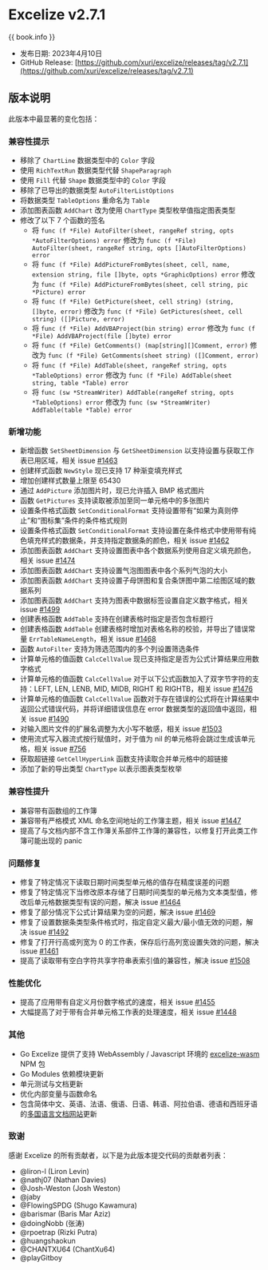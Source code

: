 # Excelize v2.7.1

{{ book.info }}

* 发布日期: 2023年4月10日
* GitHub Release: [https://github.com/xuri/excelize/releases/tag/v2.7.1](https://github.com/xuri/excelize/releases/tag/v2.7.1)

## 版本说明

此版本中最显著的变化包括：

### 兼容性提示

* 移除了 `ChartLine` 数据类型中的 `Color` 字段
* 使用 `RichTextRun` 数据类型代替 `ShapeParagraph`
* 使用 `Fill` 代替 `Shape` 数据类型中的 `Color` 字段
* 移除了已导出的数据类型 `AutoFilterListOptions`
* 将数据类型 `TableOptions` 重命名为 `Table`
* 添加图表函数 `AddChart` 改为使用 `ChartType` 类型枚举值指定图表类型
* 修改了以下 7 个函数的签名
  * 将 `func (f *File) AutoFilter(sheet, rangeRef string, opts *AutoFilterOptions) error` 修改为 `func (f *File) AutoFilter(sheet, rangeRef string, opts []AutoFilterOptions) error`
  * 将 `func (f *File) AddPictureFromBytes(sheet, cell, name, extension string, file []byte, opts *GraphicOptions) error` 修改为 `func (f *File) AddPictureFromBytes(sheet, cell string, pic *Picture) error`
  * 将 `func (f *File) GetPicture(sheet, cell string) (string, []byte, error)` 修改为 `func (f *File) GetPictures(sheet, cell string) ([]Picture, error)`
  * 将 `func (f *File) AddVBAProject(bin string) error` 修改为 `func (f *File) AddVBAProject(file []byte) error`
  * 将 `func (f *File) GetComments() (map[string][]Comment, error)` 修改为 `func (f *File) GetComments(sheet string) ([]Comment, error)`
  * 将 `func (f *File) AddTable(sheet, rangeRef string, opts *TableOptions) error` 修改为 `func (f *File) AddTable(sheet string, table *Table) error`
  * 将 `func (sw *StreamWriter) AddTable(rangeRef string, opts *TableOptions) error` 修改为 `func (sw *StreamWriter) AddTable(table *Table) error`

### 新增功能

* 新增函数 `SetSheetDimension` 与 `GetSheetDimension` 以支持设置与获取工作表已用区域，相关 issue [#1463](https://github.com/xuri/excelize/issues/1463)
* 创建样式函数 `NewStyle` 现已支持 17 种渐变填充样式
* 增加创建样式数量上限至 65430
* 通过 `AddPicture` 添加图片时，现已允许插入 BMP 格式图片
* 函数 `GetPictures` 支持读取被添加至同一单元格中的多张图片
* 设置条件格式函数 `SetConditionalFormat` 支持设置带有“如果为真则停止”和“图标集”条件的条件格式规则
* 设置条件格式函数 `SetConditionalFormat` 支持设置在条件格式中使用带有纯色填充样式的数据条，并支持指定数据条的颜色，相关 issue [#1462](https://github.com/xuri/excelize/issues/1462)
* 添加图表函数 `AddChart` 支持设置图表中各个数据系列使用自定义填充颜色，相关 issue [#1474](https://github.com/xuri/excelize/issues/1474)
* 添加图表函数 `AddChart` 支持设置气泡图图表中各个系列气泡的大小
* 添加图表函数 `AddChart` 支持设置子母饼图和复合条饼图中第二绘图区域的数据系列
* 添加图表函数 `AddChart` 支持为图表中数据标签设置自定义数字格式，相关 issue [#1499](https://github.com/xuri/excelize/issues/1499)
* 创建表格函数 `AddTable` 支持在创建表格时指定是否包含标题行
* 创建表格函数 `AddTable` 创建表格时增加对表格名称的校验，并导出了错误常量 `ErrTableNameLength`，相关 issue [#1468](https://github.com/xuri/excelize/issues/1468)
* 函数 `AutoFilter` 支持为筛选范围内的多个列设置筛选条件
* 计算单元格的值函数 `CalcCellValue` 现已支持指定是否为公式计算结果应用数字格式
* 计算单元格的值函数 `CalcCellValue` 对于以下公式函数加入了双字节字符的支持：LEFT, LEN, LENB, MID, MIDB, RIGHT 和 RIGHTB，相关 issue [#1476](https://github.com/xuri/excelize/issues/1476)
* 计算单元格的值函数 `CalcCellValue` 函数对于存在错误的公式将在计算结果中返回公式错误代码，并将详细错误信息在 error 数据类型的返回值中返回，相关 issue [#1490](https://github.com/xuri/excelize/issues/1490)
* 对输入图片文件的扩展名调整为大小写不敏感，相关 issue [#1503](https://github.com/xuri/excelize/issues/1503)
* 使用流式写入器流式按行赋值时，对于值为 nil 的单元格将会跳过生成该单元格，相关 issue [#756](https://github.com/xuri/excelize/issues/756)
* 获取超链接 `GetCellHyperLink` 函数支持读取合并单元格中的超链接
* 添加了新的导出类型 `ChartType` 以表示图表类型枚举

### 兼容性提升

* 兼容带有函数组的工作簿
* 兼容带有严格模式 XML 命名空间地址的工作簿主题，相关 issue [#1447](https://github.com/xuri/excelize/issues/1447)
* 提高了与文档内部不含工作簿关系部件工作簿的兼容性，以修复打开此类工作簿可能出现的 panic

### 问题修复

* 修复了特定情况下读取日期时间类型单元格的值存在精度误差的问题
* 修复了特定情况下当修改原本存储了日期时间类型的单元格为文本类型值，修改后单元格数据类型有误的问题，解决 issue [#1464](https://github.com/xuri/excelize/issues/1464)
* 修复了部分情况下公式计算结果为空的问题，解决 issue [#1469](https://github.com/xuri/excelize/issues/1469)
* 修复了设置数据条类型条件格式时，指定自定义最大/最小值无效的问题，解决 issue [#1492](https://github.com/xuri/excelize/issues/1492)
* 修复了打开行高或列宽为 0 的工作表，保存后行高列宽设置失效的问题，解决 issue [#1461](https://github.com/xuri/excelize/issues/1461)
* 提高了读取带有空白字符共享字符串表索引值的兼容性，解决 issue [#1508](https://github.com/xuri/excelize/issues/1508)

### 性能优化

* 提高了应用带有自定义月份数字格式的速度，相关 issue [#1455](https://github.com/xuri/excelize/issues/1455)
* 大幅提高了对于带有合并单元格工作表的处理速度，相关 issue [#1448](https://github.com/xuri/excelize/issues/1448)

### 其他

* Go Excelize 提供了支持 WebAssembly / Javascript 环境的 [excelize-wasm](https://github.com/xuri/excelize-wasm) NPM 包
* Go Modules 依赖模块更新
* 单元测试与文档更新
* 优化内部变量与函数命名
* 包含简体中文、英语、法语、俄语、日语、韩语、阿拉伯语、德语和西班牙语的[多国语言文档网站](https://xuri.me/excelize)更新

### 致谢

感谢 Excelize 的所有贡献者，以下是为此版本提交代码的贡献者列表：

* @liron-l (Liron Levin)
* @nathj07 (Nathan Davies)
* @Josh-Weston (Josh Weston)
* @jaby
* @FlowingSPDG (Shugo Kawamura)
* @barismar (Baris Mar Aziz)
* @doingNobb (张涛)
* @rpoetrap (Rizki Putra)
* @huangshaokun
* @CHANTXU64 (ChantXu64)
* @playGitboy
